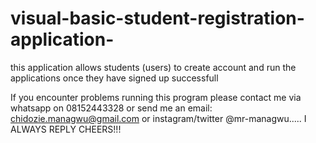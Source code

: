 # visual-basic-student-registration-application-
this application allows students (users)  to create account and run the applications once they have signed up successfull

If you encounter problems running this program please contact me via whatsapp on 08152443328 or send me an email: chidozie.managwu@gmail.com or instagram/twitter @mr-managwu..... I ALWAYS REPLY
CHEERS!!! 
